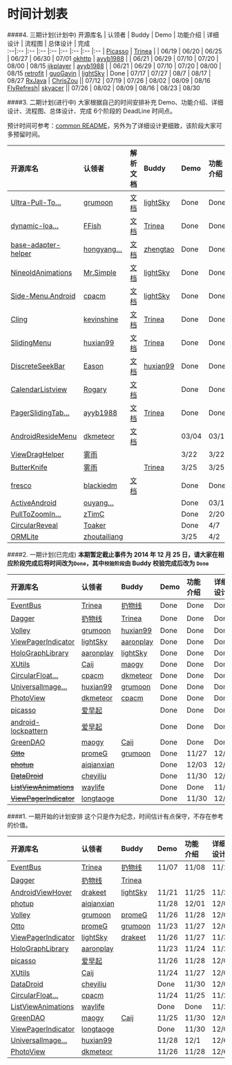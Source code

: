 ﻿时间计划表
============
####4. 三期计划(计划中)
开源库名 | 认领者 | Buddy | Demo | 功能介绍 | 详细设计 | 流程图 | 总体设计 | 完成  
:--|:-- |:--  |:--  |:--  |:--  |:--  |:--  |:--  |
[Picasso](https://github.com/square/picasso) | [Trinea](https://github.com/Trinea) | | 06/19 | 06/20 | 06/25 | 06/27 | 06/30 | 07/01 
[okhttp](https://github.com/square/okhttp) | [ayyb1988](https://github.com/ayyb1988) | | 06/21 | 06/29 | 07/10 | 07/20 | 08/00 | 08/15 
[ijkplayer](https://github.com/Bilibili/ijkplayer) | [ayyb1988](https://github.com/ayyb1988) | | 06/21 | 06/29 | 07/10 | 07/20 | 08/00 | 08/15 
[retrofit](https://github.com/square/retrofit) | [guoGavin](https://github.com/guoGavin) | [lightSky](https://github.com/lightSky) | Done | 07/17 | 07/27 | 08/7 | 08/17 | 08/27 
[RxJava](https://github.com/ReactiveX/RxJava) | [ChrisZou](https://github.com/ChrisZou) || 07/12 | 07/19 | 07/26 | 08/02 | 08/09 | 08/16 
[FlyRefresh](https://github.com/race604/FlyRefresh)| [skyacer](https://github.com/skyacer) || 07/26 | 08/02 | 08/09 | 08/16 | 08/23 | 08/30 

####3. 二期计划(进行中)
大家根据自己的时间安排补充 Demo、功能介绍、详细设计、流程图、总体设计、完成 6个阶段的 DeadLine 时间点。  

预计时间可参考：[common README](./common/README.md)，另外为了详细设计更细致，该阶段大家可多预留时间。  

开源库名 | 认领者 | 解析文档 | Buddy | Demo | 功能介绍 | 详细设计 | 流程图 | 总体设计 | 完成  
:--|:-- |:--  |:--  |:--  |:--  |:--  |:--  |:--  |:--  |
[Ultra-Pull-To…](https://github.com/liaohuqiu/android-Ultra-Pull-To-Refresh "Ultra-Pull-To-Refresh") | [grumoon](https://github.com/grumoon) | [文档](../view/other/android-ultra-pull-to-refresh) | [lightSky](https://github.com/lightSky) | Done | Done | Done | Done  | Done  | Done    
[dynamic-loa…](https://github.com/singwhatiwanna/dynamic-load-apk "dynamic-load-apk") | [FFish](https://github.com/FFish) |[文档](../tool-lib/plugin/dynamic-load-apk) | [Trinea](https://github.com/Trinea) | Done | Done | Done | Done | Done | Done
[base-adapter-helper](https://github.com/JoanZapata/base-adapter-helper) | [hongyang…](https://github.com/hongyangAndroid "hongyangAndroid")| [文档](../tool-lib/other/base-adapter-helper) | [zhengtao](https://github.com/zhengtao620) | Done | Done | Done | Done | Done | Done
[NineoldAnimations](https://github.com/JakeWharton/NineOldAndroids)| [Mr.Simple](https://github.com/bboyfeiyu) |[文档](../tool-lib/compatibility/nineoldanimations) | [lightSky](https://github.com/lightSky) | Done |Done |Done | Done|Done|Done
[Side-Menu.Android](https://github.com/Yalantis/Side-Menu.Android)|[cpacm](https://github.com/cpacm) |[文档](../view/menu/side-menu.android) |[lightSky](https://github.com/lightSky) | Done |Done |Done|Done|Pass|03/18  
[Cling](https://github.com/kevinshine/cling) | [kevinshine](https://github.com/kevinshine) | [文档](../tool-lib/network/cling) | [Trinea](https://github.com/Trinea) | Done | Done | Done | Done | Done | Done  
[SlidingMenu](https://github.com/jfeinstein10/SlidingMenu) | [huxian99](https://github.com/huxian99) | [文档](../view/menu/sliding-menu) | [Trinea](https://github.com/Trinea) | Done | Done | Done | Done | Done | Done |    
[DiscreteSeekBar](https://github.com/AnderWeb/discreteSeekBar) | [Eason](https://github.com/wangeason) | [文档](../view/progress-bar/discrete-seek-bar) | [huxian99](https://github.com/huxian99) | Done | Done | Done | Done | Done | Done |    
[CalendarListview](https://github.com/traex/CalendarListview) | [Rogary](https://github.com/Rogary) | [文档](../view/list-view/calendar-list-view) | | Done | Done | Done | Done | Done | Done  
[PagerSlidingTab…](https://github.com/astuetz/PagerSlidingTabStrip "PagerSlidingTabStrip") | [ayyb1988](https://github.com/ayyb1988) | [文档](../view/other/pager-sliding-tab-strip) | [Trinea](https://github.com/Trinea) |Done |Done  |Done  |Done  |Done  |Done 
[AndroidResideMenu](https://github.com/SpecialCyCi/AndroidResideMenu) | [dkmeteor](https://github.com/dkmeteor) | [文档](../view/menu/reside-menu) | | 03/04 | 03/10 | 03/16 | 03/22 | 03/28 | 03/31 | 
[ViewDragHelper](android/support/v4/widget/ViewDragHelper.java) | [雾雨](https://github.com/nyanpassu) | |  | 3/22 | 3/22 | 3/22 | 3/22 | 3/22 | 3/22
[ButterKnife](https://github.com/JakeWharton/ButterKnife/) | [雾雨](https://github.com/nyanpassu) | | [Trinea](https://github.com/Trinea) | 3/25 | 3/25 | 3/25 | 3/25 | 3/25 | 3/25
[fresco](https://github.com/facebook/fresco/) | [blackiedm](https://github.com/blackiedm) | [文档](../tool-lib/image-cache/fresco) | | Done | Done | 4/30 | 5/14 | 5/28 | 6/10
[ActiveAndroid](https://github.com/pardom/ActiveAndroid) | [ouyang…](https://github.com/ouyangxiangshao "ouyangxiangshao") | | | Done | 03/11 | 03/18 | 03/25 | 04/02 | 04/09
[PullToZoomIn…](https://github.com/matrixxun/PullToZoomInListView "PullToZoomInListView") | [zTimC](https://github.com/Yom9c) | | | Done | 2/20 | 03/01 | 03/8 | 03/15 |3/19|
[CircularReveal](https://github.com/ozodrukh/CircularReveal) | [Toaker](https://github.com/Toaker) | | | Done | 4/7 | 4/15 | 4/25 | 5/5 | 5/10 |     
[ORMLite](https://github.com/j256/ormlite-android) | [zhoutailiang](https://github.com/zhoutailiang) | |  | 3/25 | 4/2 | 4/23 | 5/7 | 5/21 | 6/1 |

####2. 一期计划(已完成)
**本期暂定截止事件为 2014 年 12 月 25 日，请大家在相应阶段完成后将时间改为`Done`，其中`校验阶段`由 Buddy 校验完成后改为 `Done`**  

开源库名 | 认领者 | Buddy | Demo | 功能介绍 | 详细设计 | 流程图 | 总体设计 | 完成 | 校验  
:--|:-- |:--  |:--  |:--  |:--  |:--  |:--  |:--  |:--  |
[EventBus](https://github.com/greenrobot/EventBus) | [Trinea](https://github.com/Trinea) | [扔物线](https://github.com/rengwuxian) | Done | Done | Done | Done | Done | Done |  
[Dagger](https://github.com/square/dagger) | [扔物线](https://github.com/rengwuxian) | [Trinea](https://github.com/Trinea) | Done | Done | Done | Done | Done | Done |   
[Volley](https://android.googlesource.com/platform/frameworks/volley) | [grumoon](https://github.com/grumoon) | [huxian99](https://github.com/huxian99) |Done |Done | Done | Done |Done | Done |  
[ViewPagerIndicator](https://github.com/JakeWharton/Android-ViewPagerIndicator) | [lightSky](https://github.com/lightSky) | [aaronplay](https://github.com/AaronPlay)  | Done | Done | Done | Done | Done | Done |  Done
[HoloGraphLibrary](https://github.com/Androguide/HoloGraphLibrary) | [aaronplay](https://github.com/AaronPlay) |[lightSky](https://github.com/lightSky)  | Done | Done | Done | Done | Done | Done |  
[XUtils](https://github.com/wyouflf/xUtils) | [Caij](https://github.com/Caij) | [maogy](https://github.com/maogy) | Done| Done | Done | Done | Done | 12/17 |  
[CircularFloat…](https://github.com/oguzbilgener/CircularFloatingActionMenu "CircularFloatingActionMenu") | [cpacm](https://github.com/cpacm) | [dkmeteor](https://github.com/dkmeteor) | Done | Done | Done | Done | Done | Done |  
[UniversalImage…](https://github.com/nostra13/Android-Universal-Image-Loader "Android-Universal-Image-Loader") | [huxian99](https://github.com/huxian99) | [grumoon](https://github.com/grumoon) | Done | Done | Done | Done | Done | Done |   
[PhotoView](https://github.com/chrisbanes/PhotoView/) | [dkmeteor](https://github.com/dkmeteor) | [cpacm](https://github.com/cpacm) | Done | Done | Done | Done | Done | 12/12 |   
[picasso](https://github.com/square/picasso) | [爱早起](https://github.com/liang7) | | Done | Done | Done | delay | delay | delay |  
[android-lockpattern](https://code.google.com/p/android-lockpattern/) | [爱早起](https://github.com/liang7) | | Done | Done | Done | Done | Done | Done |  
[GreenDAO](https://github.com/greenrobot/greenDAO) | [maogy](https://github.com/maogy) |[Caij](https://github.com/Caij) | Done | Done | Done | Done | 12/20 | 12/20 |  
~~[Otto](https://github.com/square/otto)~~ | [promeG](https://github.com/promeG) |[grumoon](https://github.com/grumoon) | Done | 11/27 | 12/03 | 12/10 | 12/17 | 12/20 |  
~~[photup](https://github.com/chrisbanes/photup)~~ | [aiqianxian](https://github.com/aiqianxian) | | Done | 12/03 | 12/07 | 12/08 | 12/12 | 12/15 |  
~~[DataDroid](https://github.com/foxykeep/DataDroid)~~ | [cheyiliu](https://github.com/cheyiliu) | | Done | 11/30 | 12/05 | 12/10 | 12/15 | 12/20 |  
~~[ListViewAnimations](https://github.com/nhaarman/ListViewAnimations)~~ | [waylife](https://github.com/waylife) | | Done | Done | 11/23 | 11/30 | 12/7 | 12/14 |  
~~[ViewPagerIndicator](https://github.com/JakeWharton/Android-ViewPagerIndicator)~~ | [longtaoge](https://github.com/longtaoge) | | Done | 11/30 | 12/05 | 12/10 | 12/15 | 12/20 |  
 


####1. 一期开始的计划安排
这个只是作为纪念，时间估计有点保守，不存在参考的价值。  

开源库名 | 认领者 | Buddy | Demo | 功能介绍 | 详细设计 | 流程图 | 总体设计 | 完成  
:--|:-- |:--  |:--  |:--  |:--  |:--  |:--  |:--  |
[EventBus](https://github.com/greenrobot/EventBus) | [Trinea](https://github.com/Trinea) | [扔物线](https://github.com/rengwuxian) | 11/07 | 11/08 | 11/10 | 11/15 | 11/18 | 11/20 
[Dagger](https://github.com/square/dagger) | [扔物线](https://github.com/rengwuxian) | [Trinea](https://github.com/Trinea) | | | | | |  
[AndroidViewHover](https://github.com/daimajia/AndroidViewHover) | [drakeet](https://github.com/drakeet) | [lightSky](https://github.com/lightSky) | 11/21 | 11/25 | 11/29 | 12/2 | 12/6 | 12/9
[photup](https://github.com/chrisbanes/photup) | [aiqianxian](https://github.com/aiqianxian) | | 11/28 | 12/01 | 12/05 | 12/08 | 12/12 | 12/15
[Volley](https://android.googlesource.com/platform/frameworks/volley) | [grumoon](https://github.com/grumoon) | [promeG](https://github.com/promeG) |11/26 |11/28 | 12/03| 12/05|12/08 | 12/11
[Otto](https://github.com/square/otto) | [promeG](https://github.com/promeG) | [grumoon](https://github.com/grumoon) | 11/23 | 11/27 | 12/03 | 12/10 | 12/17 | 12/20   
[ViewPagerIndicator](https://github.com/JakeWharton/Android-ViewPagerIndicator) | [lightSky](https://github.com/lightSky) | [drakeet](https://github.com/drakeet)  |11/26 |11/27 | 11/30| 12/02|12/05 | 12/08
[HoloGraphLibrary](https://github.com/Androguide/HoloGraphLibrary) | [aaronplay](https://github.com/AaronPlay) | | 11/23 | 11/24 | 11/26 | 11/28 | 11/30 | 12/02
[picasso](https://github.com/square/picasso) | [爱早起](https://github.com/liang7) | | 11/26 | 11/28 | 12/02 | 12/07 | 12/13 | 12/14
[XUtils](https://github.com/wyouflf/xUtils) | [Caij](https://github.com/Caij) | | 11/24 | 11/27 | 12/07 | 12/11 | 12/16 | 12/17
[DataDroid](https://github.com/foxykeep/DataDroid) | [cheyiliu](https://github.com/cheyiliu) | | Done | 11/30 | 12/05 | 12/10 | 12/15 | 12/20
[CircularFloat…](https://github.com/oguzbilgener/CircularFloatingActionMenu "CircularFloatingActionMenu")| [cpacm](https://github.com/cpacm) | | 11/24 | 11/25 | 11/27 | 11/29 | 12/01 | 12/03
[ListViewAnimations](https://github.com/nhaarman/ListViewAnimations) | [waylife](https://github.com/waylife) | | Done | Done | 11/23 | 11/30 | 12/7 | 12/14
[GreenDAO](https://github.com/greenrobot/greenDAO) | [maogy](https://github.com/maogy) |[Caij](https://github.com/Caij) | 11/25 | 11/30 | 12/05 | 12/10 | 12/15 | 12/20
[ViewPagerIndicator](https://github.com/JakeWharton/Android-ViewPagerIndicator) | [longtaoge](https://github.com/longtaoge) | | Done | 11/30 | 12/05 | 12/10 | 12/15 | 12/20
[UniversalImage…](https://github.com/nostra13/Android-Universal-Image-Loader "Android-Universal-Image-Loader") | [huxian99](https://github.com/huxian99) | | 11/28 | 12/1 | 12/6 | 12/8 | 12/10 | 12/12  
[PhotoView](https://github.com/chrisbanes/PhotoView/) | [dkmeteor](https://github.com/dkmeteor) | | 11/26 | 11/28 | 12/6 | 12/8 | 12/10 | 12/12
